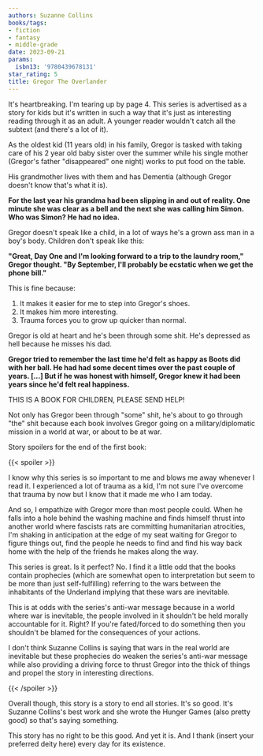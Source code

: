 ```yaml
---
authors: Suzanne Collins
books/tags:
- fiction
- fantasy
- middle-grade
date: 2023-09-21
params:
  isbn13: '9780439678131'
star_rating: 5
title: Gregor The Overlander
---
```


It's heartbreaking. I'm tearing up by page 4. This series is advertised as a
story for kids but it's written in such a way that it's just as interesting
reading through it as an adult. A younger reader wouldn't catch all the subtext
(and there's a lot of it).

<!--more-->

As the oldest kid (11 years old) in his family, Gregor is tasked with taking
care of his 2 year old baby sister over the summer while his single mother
(Gregor's father "disappeared" one night) works to put food on the table.

His grandmother lives with them and has Dementia (although Gregor doesn't know
that's what it is).

**For the last year his grandma had been slipping in and out of reality. One
minute she was clear as a bell and the next she was calling him Simon. Who was
Simon? He had no idea.**

Gregor doesn't speak like a child, in a lot of ways he's a grown ass man in a
boy's body. Children don't speak like this:

**"Great, Day One and I'm looking forward to a trip to the laundry room," Gregor
thought. "By September, I'll probably be ecstatic when we get the phone bill."**

This is fine because:

1. It makes it easier for me to step into Gregor's shoes.
2. It makes him more interesting.
3. Trauma forces you to grow up quicker than normal.

Gregor is old at heart and he's been through some shit. He's depressed as hell
because he misses his dad.

**Gregor tried to remember the last time he'd felt as happy as Boots did with
her ball. He had had some decent times over the past couple of years. [...] But
if he was honest with himself, Gregor knew it had been years since he'd felt
real happiness.**

THIS IS A BOOK FOR CHILDREN, PLEASE SEND HELP!

Not only has Gregor been through "some" shit, he's about to go through "the"
shit because each book involves Gregor going on a military/diplomatic mission in
a world at war, or about to be at war.

Story spoilers for the end of the first book:

{{< spoiler >}}

I know why this series is so important to me and blows me away whenever I read
it. I experienced a lot of trauma as a kid, I'm not sure I've overcome that
trauma by now but I know that it made me who I am today.

And so, I empathize with Gregor more than most people could. When he falls into
a hole behind the washing machine and finds himself thrust into another world
where fascists rats are committing humanitarian atrocities, I'm shaking in
anticipation at the edge of my seat waiting for Gregor to figure things out,
find the people he needs to find and find his way back home with the help of the
friends he makes along the way.

This series is great. Is it perfect? No. I find it a little odd that the books
contain prophecies (which are somewhat open to interpretation but seem to be
more than just self-fulfilling) referring to the wars between the inhabitants of
the Underland implying that these wars are inevitable.

This is at odds with the series's anti-war message because in a world where war
is inevitable, the people involved in it shouldn't be held morally accountable
for it. Right? If you're fated/forced to do something then you shouldn't be
blamed for the consequences of your actions.

I don't think Suzanne Collins is saying that wars in the real world are
inevitable but these prophecies do weaken the series's anti-war message while
also providing a driving force to thrust Gregor into the thick of things and
propel the story in interesting directions.

{{< /spoiler >}}

Overall though, this story is a story to end all stories. It's so good. It's
Suzanne Collins's best work and she wrote the Hunger Games (also pretty good) so
that's saying something.

This story has no right to be this good. And yet it is. And I thank (insert your
preferred deity here) every day for its existence.